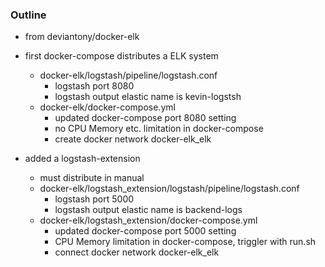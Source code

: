 

### Outline
* from deviantony/docker-elk

* first docker-compose distributes a ELK system
  * docker-elk/logstash/pipeline/logstash.conf
    - logstash port 8080
    - logstash output elastic name is kevin-logstsh
  * docker-elk/docker-compose.yml
    - updated docker-compose port 8080 setting
    - no CPU Memory etc. limitation in docker-compose
    - create docker network docker-elk_elk

* added a logstash-extension
  - must distribute in manual
  * docker-elk/logstash_extension/logstash/pipeline/logstash.conf
    - logstash port 5000
    - logstash output elastic name is backend-logs
  * docker-elk/logstash_extension/docker-compose.yml
    - updated docker-compose port 5000 setting
    - CPU Memory limitation in docker-compose, triggler with run.sh
    - connect docker network docker-elk_elk